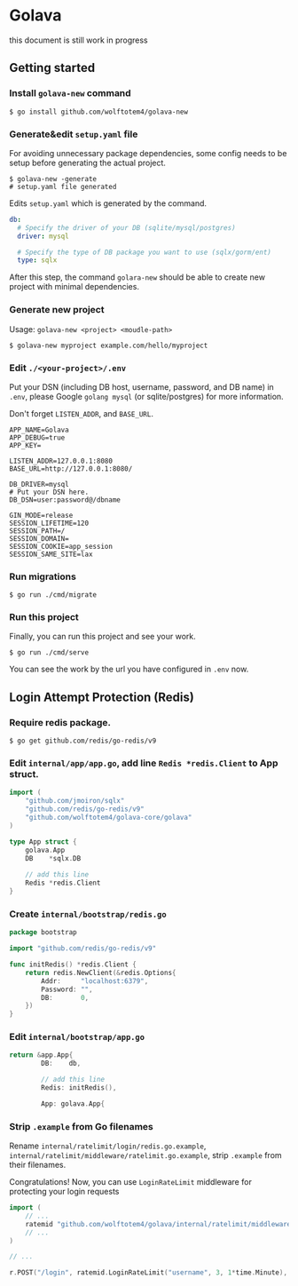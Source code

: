 # Golava

this document is still work in progress

## Getting started

### Install `golava-new` command

```shell
$ go install github.com/wolftotem4/golava-new
```

### Generate&edit `setup.yaml` file

For avoiding unnecessary package dependencies, some config needs to be setup before generating the actual project.

```shell
$ golava-new -generate
# setup.yaml file generated
```

Edits `setup.yaml` which is generated by the command.

```yaml
db:
  # Specify the driver of your DB (sqlite/mysql/postgres)
  driver: mysql

  # Specify the type of DB package you want to use (sqlx/gorm/ent)
  type: sqlx
```

After this step, the command `golara-new` should be able to create new project with minimal dependencies.

### Generate new project

Usage: `golava-new <project> <moudle-path>`

```shell
$ golava-new myproject example.com/hello/myproject
```

### Edit `./<your-project>/.env`

Put your DSN (including DB host, username, password, and DB name) in `.env`, please Google `golang mysql` (or sqlite/postgres) for more information.

Don't forget `LISTEN_ADDR`, and `BASE_URL`.

```dotenv
APP_NAME=Golava
APP_DEBUG=true
APP_KEY=

LISTEN_ADDR=127.0.0.1:8080
BASE_URL=http://127.0.0.1:8080/

DB_DRIVER=mysql
# Put your DSN here.
DB_DSN=user:password@/dbname

GIN_MODE=release
SESSION_LIFETIME=120
SESSION_PATH=/
SESSION_DOMAIN=
SESSION_COOKIE=app_session
SESSION_SAME_SITE=lax
```

### Run migrations

```shell
$ go run ./cmd/migrate
```

### Run this project

Finally, you can run this project and see your work.

```shell
$ go run ./cmd/serve
```

You can see the work by the url you have configured in `.env` now.

## Login Attempt Protection (Redis)

### Require redis package.

```shell
$ go get github.com/redis/go-redis/v9
```

### Edit `internal/app/app.go`, add line `Redis *redis.Client` to **App** struct.

```go
import (
	"github.com/jmoiron/sqlx"
	"github.com/redis/go-redis/v9"
	"github.com/wolftotem4/golava-core/golava"
)

type App struct {
	golava.App
	DB    *sqlx.DB
	
	// add this line
	Redis *redis.Client
}
```

### Create `internal/bootstrap/redis.go`

```go
package bootstrap

import "github.com/redis/go-redis/v9"

func initRedis() *redis.Client {
	return redis.NewClient(&redis.Options{
		Addr:     "localhost:6379",
		Password: "",
		DB:       0,
	})
}
```

### Edit `internal/bootstrap/app.go`

```go
return &app.App{
		DB:    db,

		// add this line
		Redis: initRedis(),

		App: golava.App{
```

### Strip `.example` from Go filenames

Rename `internal/ratelimit/login/redis.go.example`, `internal/ratelimit/middleware/ratelimit.go.example`, strip `.example` from their filenames.

Congratulations!  Now, you can use `LoginRateLimit` middleware for protecting your login requests

```go
import (
	// ...
	ratemid "github.com/wolftotem4/golava/internal/ratelimit/middleware"
	// ...
)

// ...

r.POST("/login", ratemid.LoginRateLimit("username", 3, 1*time.Minute), home.SubmitLogin)
```

